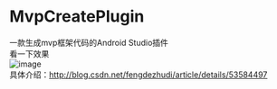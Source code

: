 # MvpCreatePlugin
一款生成mvp框架代码的Android Studio插件<br>
看一下效果<br>
![image](https://github.com/xunzzz/MvpCreatePlugin/blob/master/gif/show.gif)<br>
具体介绍：http://blog.csdn.net/fengdezhudi/article/details/53584497<br>

